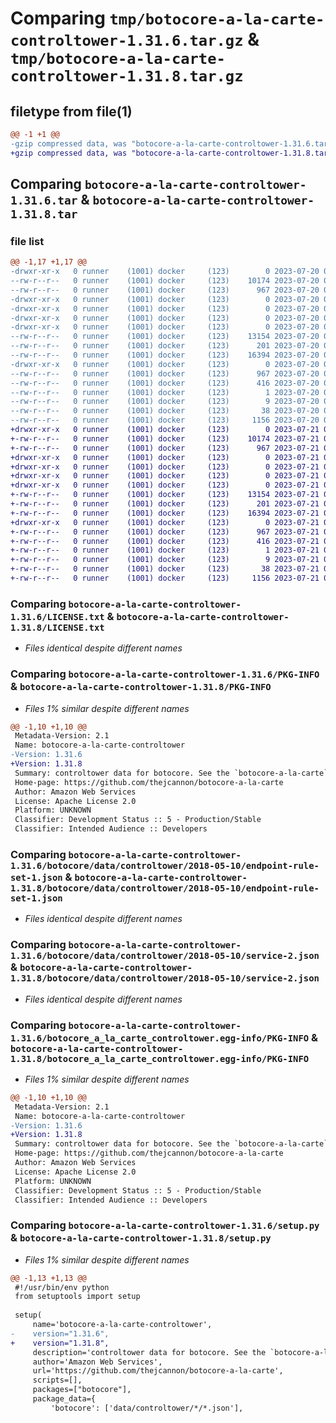 # Comparing `tmp/botocore-a-la-carte-controltower-1.31.6.tar.gz` & `tmp/botocore-a-la-carte-controltower-1.31.8.tar.gz`

## filetype from file(1)

```diff
@@ -1 +1 @@
-gzip compressed data, was "botocore-a-la-carte-controltower-1.31.6.tar", last modified: Thu Jul 20 01:20:12 2023, max compression
+gzip compressed data, was "botocore-a-la-carte-controltower-1.31.8.tar", last modified: Fri Jul 21 01:21:20 2023, max compression
```

## Comparing `botocore-a-la-carte-controltower-1.31.6.tar` & `botocore-a-la-carte-controltower-1.31.8.tar`

### file list

```diff
@@ -1,17 +1,17 @@
-drwxr-xr-x   0 runner    (1001) docker     (123)        0 2023-07-20 01:20:12.194614 botocore-a-la-carte-controltower-1.31.6/
--rw-r--r--   0 runner    (1001) docker     (123)    10174 2023-07-20 01:20:11.000000 botocore-a-la-carte-controltower-1.31.6/LICENSE.txt
--rw-r--r--   0 runner    (1001) docker     (123)      967 2023-07-20 01:20:12.190614 botocore-a-la-carte-controltower-1.31.6/PKG-INFO
-drwxr-xr-x   0 runner    (1001) docker     (123)        0 2023-07-20 01:20:12.190614 botocore-a-la-carte-controltower-1.31.6/botocore/
-drwxr-xr-x   0 runner    (1001) docker     (123)        0 2023-07-20 01:20:12.190614 botocore-a-la-carte-controltower-1.31.6/botocore/data/
-drwxr-xr-x   0 runner    (1001) docker     (123)        0 2023-07-20 01:20:12.190614 botocore-a-la-carte-controltower-1.31.6/botocore/data/controltower/
-drwxr-xr-x   0 runner    (1001) docker     (123)        0 2023-07-20 01:20:12.190614 botocore-a-la-carte-controltower-1.31.6/botocore/data/controltower/2018-05-10/
--rw-r--r--   0 runner    (1001) docker     (123)    13154 2023-07-20 01:19:55.000000 botocore-a-la-carte-controltower-1.31.6/botocore/data/controltower/2018-05-10/endpoint-rule-set-1.json
--rw-r--r--   0 runner    (1001) docker     (123)      201 2023-07-20 01:19:55.000000 botocore-a-la-carte-controltower-1.31.6/botocore/data/controltower/2018-05-10/paginators-1.json
--rw-r--r--   0 runner    (1001) docker     (123)    16394 2023-07-20 01:19:55.000000 botocore-a-la-carte-controltower-1.31.6/botocore/data/controltower/2018-05-10/service-2.json
-drwxr-xr-x   0 runner    (1001) docker     (123)        0 2023-07-20 01:20:12.190614 botocore-a-la-carte-controltower-1.31.6/botocore_a_la_carte_controltower.egg-info/
--rw-r--r--   0 runner    (1001) docker     (123)      967 2023-07-20 01:20:12.000000 botocore-a-la-carte-controltower-1.31.6/botocore_a_la_carte_controltower.egg-info/PKG-INFO
--rw-r--r--   0 runner    (1001) docker     (123)      416 2023-07-20 01:20:12.000000 botocore-a-la-carte-controltower-1.31.6/botocore_a_la_carte_controltower.egg-info/SOURCES.txt
--rw-r--r--   0 runner    (1001) docker     (123)        1 2023-07-20 01:20:12.000000 botocore-a-la-carte-controltower-1.31.6/botocore_a_la_carte_controltower.egg-info/dependency_links.txt
--rw-r--r--   0 runner    (1001) docker     (123)        9 2023-07-20 01:20:12.000000 botocore-a-la-carte-controltower-1.31.6/botocore_a_la_carte_controltower.egg-info/top_level.txt
--rw-r--r--   0 runner    (1001) docker     (123)       38 2023-07-20 01:20:12.194614 botocore-a-la-carte-controltower-1.31.6/setup.cfg
--rw-r--r--   0 runner    (1001) docker     (123)     1156 2023-07-20 01:20:11.000000 botocore-a-la-carte-controltower-1.31.6/setup.py
+drwxr-xr-x   0 runner    (1001) docker     (123)        0 2023-07-21 01:21:20.886917 botocore-a-la-carte-controltower-1.31.8/
+-rw-r--r--   0 runner    (1001) docker     (123)    10174 2023-07-21 01:21:20.000000 botocore-a-la-carte-controltower-1.31.8/LICENSE.txt
+-rw-r--r--   0 runner    (1001) docker     (123)      967 2023-07-21 01:21:20.886917 botocore-a-la-carte-controltower-1.31.8/PKG-INFO
+drwxr-xr-x   0 runner    (1001) docker     (123)        0 2023-07-21 01:21:20.886917 botocore-a-la-carte-controltower-1.31.8/botocore/
+drwxr-xr-x   0 runner    (1001) docker     (123)        0 2023-07-21 01:21:20.886917 botocore-a-la-carte-controltower-1.31.8/botocore/data/
+drwxr-xr-x   0 runner    (1001) docker     (123)        0 2023-07-21 01:21:20.886917 botocore-a-la-carte-controltower-1.31.8/botocore/data/controltower/
+drwxr-xr-x   0 runner    (1001) docker     (123)        0 2023-07-21 01:21:20.886917 botocore-a-la-carte-controltower-1.31.8/botocore/data/controltower/2018-05-10/
+-rw-r--r--   0 runner    (1001) docker     (123)    13154 2023-07-21 01:21:06.000000 botocore-a-la-carte-controltower-1.31.8/botocore/data/controltower/2018-05-10/endpoint-rule-set-1.json
+-rw-r--r--   0 runner    (1001) docker     (123)      201 2023-07-21 01:21:06.000000 botocore-a-la-carte-controltower-1.31.8/botocore/data/controltower/2018-05-10/paginators-1.json
+-rw-r--r--   0 runner    (1001) docker     (123)    16394 2023-07-21 01:21:06.000000 botocore-a-la-carte-controltower-1.31.8/botocore/data/controltower/2018-05-10/service-2.json
+drwxr-xr-x   0 runner    (1001) docker     (123)        0 2023-07-21 01:21:20.886917 botocore-a-la-carte-controltower-1.31.8/botocore_a_la_carte_controltower.egg-info/
+-rw-r--r--   0 runner    (1001) docker     (123)      967 2023-07-21 01:21:20.000000 botocore-a-la-carte-controltower-1.31.8/botocore_a_la_carte_controltower.egg-info/PKG-INFO
+-rw-r--r--   0 runner    (1001) docker     (123)      416 2023-07-21 01:21:20.000000 botocore-a-la-carte-controltower-1.31.8/botocore_a_la_carte_controltower.egg-info/SOURCES.txt
+-rw-r--r--   0 runner    (1001) docker     (123)        1 2023-07-21 01:21:20.000000 botocore-a-la-carte-controltower-1.31.8/botocore_a_la_carte_controltower.egg-info/dependency_links.txt
+-rw-r--r--   0 runner    (1001) docker     (123)        9 2023-07-21 01:21:20.000000 botocore-a-la-carte-controltower-1.31.8/botocore_a_la_carte_controltower.egg-info/top_level.txt
+-rw-r--r--   0 runner    (1001) docker     (123)       38 2023-07-21 01:21:20.886917 botocore-a-la-carte-controltower-1.31.8/setup.cfg
+-rw-r--r--   0 runner    (1001) docker     (123)     1156 2023-07-21 01:21:20.000000 botocore-a-la-carte-controltower-1.31.8/setup.py
```

### Comparing `botocore-a-la-carte-controltower-1.31.6/LICENSE.txt` & `botocore-a-la-carte-controltower-1.31.8/LICENSE.txt`

 * *Files identical despite different names*

### Comparing `botocore-a-la-carte-controltower-1.31.6/PKG-INFO` & `botocore-a-la-carte-controltower-1.31.8/PKG-INFO`

 * *Files 1% similar despite different names*

```diff
@@ -1,10 +1,10 @@
 Metadata-Version: 2.1
 Name: botocore-a-la-carte-controltower
-Version: 1.31.6
+Version: 1.31.8
 Summary: controltower data for botocore. See the `botocore-a-la-carte` package for more info.
 Home-page: https://github.com/thejcannon/botocore-a-la-carte
 Author: Amazon Web Services
 License: Apache License 2.0
 Platform: UNKNOWN
 Classifier: Development Status :: 5 - Production/Stable
 Classifier: Intended Audience :: Developers
```

### Comparing `botocore-a-la-carte-controltower-1.31.6/botocore/data/controltower/2018-05-10/endpoint-rule-set-1.json` & `botocore-a-la-carte-controltower-1.31.8/botocore/data/controltower/2018-05-10/endpoint-rule-set-1.json`

 * *Files identical despite different names*

### Comparing `botocore-a-la-carte-controltower-1.31.6/botocore/data/controltower/2018-05-10/service-2.json` & `botocore-a-la-carte-controltower-1.31.8/botocore/data/controltower/2018-05-10/service-2.json`

 * *Files identical despite different names*

### Comparing `botocore-a-la-carte-controltower-1.31.6/botocore_a_la_carte_controltower.egg-info/PKG-INFO` & `botocore-a-la-carte-controltower-1.31.8/botocore_a_la_carte_controltower.egg-info/PKG-INFO`

 * *Files 1% similar despite different names*

```diff
@@ -1,10 +1,10 @@
 Metadata-Version: 2.1
 Name: botocore-a-la-carte-controltower
-Version: 1.31.6
+Version: 1.31.8
 Summary: controltower data for botocore. See the `botocore-a-la-carte` package for more info.
 Home-page: https://github.com/thejcannon/botocore-a-la-carte
 Author: Amazon Web Services
 License: Apache License 2.0
 Platform: UNKNOWN
 Classifier: Development Status :: 5 - Production/Stable
 Classifier: Intended Audience :: Developers
```

### Comparing `botocore-a-la-carte-controltower-1.31.6/setup.py` & `botocore-a-la-carte-controltower-1.31.8/setup.py`

 * *Files 1% similar despite different names*

```diff
@@ -1,13 +1,13 @@
 #!/usr/bin/env python
 from setuptools import setup
 
 setup(
     name='botocore-a-la-carte-controltower',
-    version="1.31.6",
+    version="1.31.8",
     description='controltower data for botocore. See the `botocore-a-la-carte` package for more info.',
     author='Amazon Web Services',
     url='https://github.com/thejcannon/botocore-a-la-carte',
     scripts=[],
     packages=["botocore"],
     package_data={
         'botocore': ['data/controltower/*/*.json'],
```

